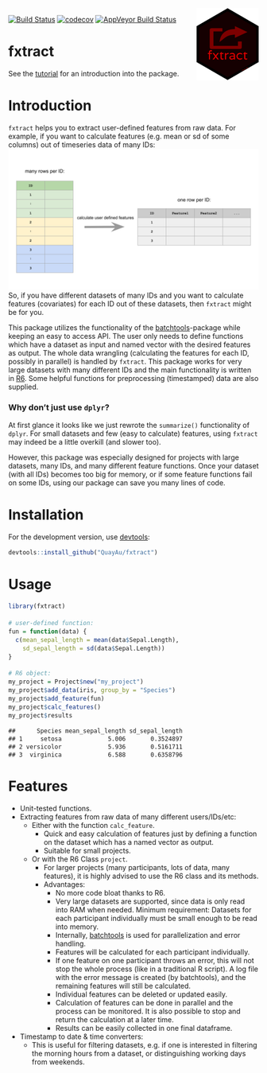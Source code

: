 
<img align="right" src="https://raw.githubusercontent.com/quayau/fxtract/master/man/figures/hexagon.svg?sanitize=true" width="125px">

[![Build
Status](https://travis-ci.org/QuayAu/fxtract.svg?branch=master)](https://travis-ci.org/QuayAu/fxtract)
[![codecov](https://codecov.io/gh/QuayAu/fxtract/branch/master/graph/badge.svg)](https://codecov.io/gh/QuayAu/fxtract)
[![AppVeyor Build
Status](https://ci.appveyor.com/api/projects/status/github/QuayAu/fxtract?branch=master&svg=true)](https://ci.appveyor.com/project/QuayAu/fxtract)

# fxtract

See the [tutorial](https://quayau.github.io/fxtract/docs/index.html) for
an introduction into the package.

# Introduction

`fxtract` helps you to extract user-defined features from raw data. For
example, if you want to calculate features (e.g. mean or sd of some
columns) out of timeseries data of many IDs:
![](man/figures/fxtract_main.svg) So, if you have different datasets of
many IDs and you want to calculate features (covariates) for each ID out
of these datasets, then `fxtract` might be for you.

This package utilizes the functionality of the
[batchtools](https://mllg.github.io/batchtools/articles/batchtools.html)-package
while keeping an easy to access API. The user only needs to define
functions which have a dataset as input and named vector with the
desired features as output. The whole data wrangling (calculating the
features for each ID, possibly in parallel) is handled by `fxtract`.
This package works for very large datasets with many different IDs and
the main functionality is written in
[R6](https://r6.r-lib.org/articles/Introduction.html). Some helpful
functions for preprocessing (timestamped) data are also supplied.

### Why don’t just use `dplyr`?

At first glance it looks like we just rewrote the `summarize()`
functionality of `dplyr`. For small datasets and few (easy to calculate)
features, using `fxtract` may indeed be a little overkill (and slower
too).

However, this package was especially designed for projects with large
datasets, many IDs, and many different feature functions. Once your
dataset (with all IDs) becomes too big for memory, or if some feature
functions fail on some IDs, using our package can save you many lines of
code.

# Installation

For the development version, use
[devtools](https://cran.r-project.org/package=devtools):

``` r
devtools::install_github("QuayAu/fxtract")
```

# Usage

``` r
library(fxtract)

# user-defined function:
fun = function(data) {
  c(mean_sepal_length = mean(data$Sepal.Length),
    sd_sepal_length = sd(data$Sepal.Length))
}

# R6 object:
my_project = Project$new("my_project")
my_project$add_data(iris, group_by = "Species")
my_project$add_feature(fun)
my_project$calc_features()
my_project$results
```

    ##      Species mean_sepal_length sd_sepal_length
    ## 1     setosa             5.006       0.3524897
    ## 2 versicolor             5.936       0.5161711
    ## 3  virginica             6.588       0.6358796

# Features

  - Unit-tested functions.
  - Extracting features from raw data of many different users/IDs/etc:
      - Either with the function `calc_feature`.
          - Quick and easy calculation of features just by defining a
            function on the dataset which has a named vector as output.
          - Suitable for small projects.
      - Or with the R6 Class `project`.
          - For larger projects (many participants, lots of data, many
            features), it is highly advised to use the R6 class and its
            methods.
          - Advantages:
              - No more code bloat thanks to R6.
              - Very large datasets are supported, since data is only
                read into RAM when needed. Minimum requirement: Datasets
                for each participant individually must be small enough
                to be read into memory.
              - Internally,
                [batchtools](https://mllg.github.io/batchtools/articles/batchtools.html)
                is used for parallelization and error handling.
              - Features will be calculated for each participant
                individually.
              - If one feature on one participant throws an error, this
                will not stop the whole process (like in a traditional R
                script). A log file with the error message is created
                (by batchtools), and the remaining features will still
                be calculated.
              - Individual features can be deleted or updated easily.
              - Calculation of features can be done in parallel and the
                process can be monitored. It is also possible to stop
                and return the calculation at a later time.
              - Results can be easily collected in one final dataframe.
  - Timestamp to date & time converters:
      - This is useful for filtering datasets, e.g. if one is interested
        in filtering the morning hours from a dataset, or distinguishing
        working days from weekends.
